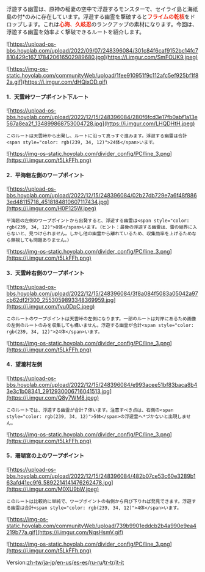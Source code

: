 浮遊する幽霊は、原神の稲妻の空中で浮遊するモンスターで、セイライ島と海祇島の付*のみに存在しています。浮遊する幽霊を撃破すると<span style="color: rgb(239, 34, 12)">**フライムの乾核**</span>をドロップします。これは<span style="color: rgb(239, 34, 12)">**心海**</span><span style="color: rgb(239, 34, 12)">、</span><span style="color: rgb(239, 34, 12)">**久岐忍**</span>のランクアップの素材になります。今回は、浮遊する幽霊を効率よく撃破できるルートを紹介します。

![https://upload-os-bbs.hoyolab.com/upload/2022/09/07/248396084/301c84f6caf9152bc14fc7810429c167_178420616502989680.jpg](https://i.imgur.com/SmFOUK9.jpeg)

![https://img-os-static.hoyolab.com/communityWeb/upload/1fee910951f9c112afc5ef925bf1f82a.gif](https://i.imgur.com/dHQixOD.gif)





#### **1．天雲峠ワープポイント下ルート**

![https://upload-os-bbs.hoyolab.com/upload/2022/12/15/248396084/280f6fcd3e17fb0abf1a13e567a8ea2f_134899868753004728.jpg](https://i.imgur.com/LHQDHtH.jpeg)



 

	このルートは天雲峠から出発し、ルートに沿って真っすぐ進みます。浮遊する幽霊は合計<span style="color: rgb(239, 34, 12)">24体</span>います。

![https://img-os-static.hoyolab.com/divider_config/PC/line_3.png](https://i.imgur.com/t5LkFFh.png)





#### **2．平海砦左側のワープポイント**

![https://upload-os-bbs.hoyolab.com/upload/2022/12/15/248396084/02b27db729e7a6f48f8863ed48115718_4518184810607117434.jpg](https://i.imgur.com/H0P125W.jpeg)

 

	

	平海砦の左側のワープポイントから出発すると、浮遊する幽霊は<span style="color: rgb(239, 34, 12)">8体</span>います。（ヒント：最後の浮遊する幽霊は、雷の結界に入らないと、見つけられません。しかし他の幽霊から離れているため、収集効率を上げるためなら無視しても問題ありません。）

![https://img-os-static.hoyolab.com/divider_config/PC/line_3.png](https://i.imgur.com/t5LkFFh.png)





#### **3．天雲峠右側のワープポイント**

![https://upload-os-bbs.hoyolab.com/upload/2022/12/15/248396084/3f8a084f5083a05042a97cb62df2f300_2553059893348369959.jpg](https://i.imgur.com/fvu0DpC.jpeg)

 

	

	このルートのワープポイントは天雲峠の左側になります。一部のルートは対岸にあるため画像の左側のルートのみを収集しても構いません。浮遊する幽霊が合計<span style="color: rgb(239, 34, 12)">24体</span>います。

![https://img-os-static.hoyolab.com/divider_config/PC/line_3.png](https://i.imgur.com/t5LkFFh.png)





#### **4．望瀧村左側**

![https://upload-os-bbs.hoyolab.com/upload/2022/12/15/248396084/e993acee51bf83baca8b43e3c1b08341_2912930006716041513.jpg](https://i.imgur.com/Q8y7WM8.jpeg)

 



	このルートでは、浮遊する幽霊が合計７体います。注意すべき点は、右側の<span style="color: rgb(239, 34, 12)">5体</span>の浮遊霊へ*づかないと出現しません。

![https://img-os-static.hoyolab.com/divider_config/PC/line_3.png](https://i.imgur.com/t5LkFFh.png)





#### **5．珊瑚宮の上のワープポイント**

![https://upload-os-bbs.hoyolab.com/upload/2022/12/15/248396084/482b07ce53c60e3289b163afd41ec9f6_5892214141476262478.jpg](https://i.imgur.com/M0XU9bW.jpeg)

 



	このルートは比較的に単純で、ワープポイントの右側から飛び下りれば発見できます。浮遊する幽霊は合計<span style="color: rgb(239, 34, 12)">4体</span>います。

 ![https://img-os-static.hoyolab.com/communityWeb/upload/739b9901eddcb2b4a990e9ea4219b77a.gif](https://i.imgur.com/NqsHsmV.gif)



![https://img-os-static.hoyolab.com/divider_config/PC/line_3.png](https://i.imgur.com/t5LkFFh.png)

Version:[zh-tw](../8476753/article)/[ja-jp](../8483830/article)/[en-us](../9421212/article)/[es-es](../9423692/article)/[ru-ru](../9425405/article)/[tr-tr](../14173365/article)/[it-it](../14173643/article)

